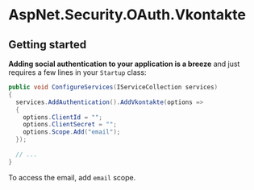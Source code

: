 AspNet.Security.OAuth.Vkontakte
==================================

## Getting started

**Adding social authentication to your application is a breeze** and just requires a few lines in your `Startup` class:

```csharp
public void ConfigureServices(IServiceCollection services)
{
  services.AddAuthentication().AddVkontakte(options =>
  {
    options.ClientId = "";
    options.ClientSecret = "";  
    options.Scope.Add("email");
  });
  
  // ...
}
```

To access the email, add `email` scope.
